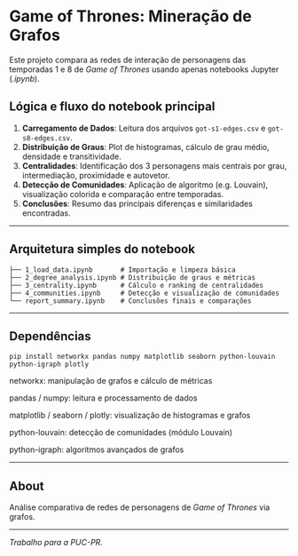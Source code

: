 # Game of Thrones: Mineração de Grafos

Este projeto compara as redes de interação de personagens das temporadas 1 e 8 de *Game of Thrones* usando apenas notebooks Jupyter (*.ipynb*).

## Lógica e fluxo do notebook principal

1. **Carregamento de Dados**: Leitura dos arquivos `got-s1-edges.csv` e `got-s8-edges.csv`.
2. **Distribuição de Graus**: Plot de histogramas, cálculo de grau médio, densidade e transitividade.
3. **Centralidades**: Identificação dos 3 personagens mais centrais por grau, intermediação, proximidade e autovetor.
4. **Detecção de Comunidades**: Aplicação de algoritmo (e.g. Louvain), visualização colorida e comparação entre temporadas.
5. **Conclusões**: Resumo das principais diferenças e similaridades encontradas.

---

## Arquitetura simples do notebook

```
├── 1_load_data.ipynb       # Importação e limpeza básica
├── 2_degree_analysis.ipynb # Distribuição de graus e métricas
├── 3_centrality.ipynb      # Cálculo e ranking de centralidades
├── 4_communities.ipynb     # Detecção e visualização de comunidades
└── report_summary.ipynb    # Conclusões finais e comparações
```
---
## Dependências

```
pip install networkx pandas numpy matplotlib seaborn python-louvain python-igraph plotly
```
networkx: manipulação de grafos e cálculo de métricas

pandas / numpy: leitura e processamento de dados

matplotlib / seaborn / plotly: visualização de histogramas e grafos

python-louvain: detecção de comunidades (módulo Louvain)

python-igraph: algoritmos avançados de grafos

---

## About

Análise comparativa de redes de personagens de *Game of Thrones* via grafos.

---

*Trabalho para a PUC-PR.*
